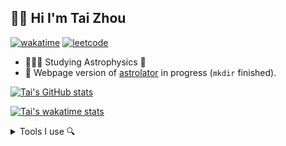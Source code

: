 ## 👋🏼 Hi I'm Tai Zhou

[![wakatime](https://wakatime.com/badge/user/9d0cf55e-5b6e-4078-b307-e95402afaf95.svg)](https://wakatime.com/@tai) [![leetcode](https://img.shields.io/badge/dynamic/json?labelColor=black&logo=leetcode&color=%23ffa116&label=LeetCode&query=ratingQuantile&url=https%3A%2F%2Fleetcode-badge.vercel.app%2Fapi%2Fusers%2Ftai-zhou)](https://leetcode.com/tai-zhou/)

* 👨🏻‍🎓 Studying Astrophysics 🔭
* 🧐 Webpage version of [astrolator](https://github.com/Tai-Zhou/astrolator) in progress (`mkdir` finished).

[![Tai's GitHub stats](https://github-readme-stats.vercel.app/api?username=tai-zhou&hide_title=true&count_private=true&show_icons=true&bg_color=30,e96443,904e95&title_color=fff&text_color=fff&icon_color=fff)](https://github.com/Tai-Zhou)

[![Tai's wakatime stats](https://github-readme-stats.vercel.app/api/wakatime?username=tai&layout=compact)](https://wakatime.com/@tai)

<details>
  <summary>Tools I use 🔍</summary>

### Hardware

* MacBook Pro (13-inch, 2019, Intel i5)
* Windows Desktop
* Raspberry Pi 3 Model B+

### Life

* **[Home Assistant](https://github.com/home-assistant/core)**: 🏡 Open source home automation that puts local control and privacy first.
  * **[Xiaomi Miot For HomeAssistant](https://github.com/al-one/hass-xiaomi-miot)**: Automatic integrate all Xiaomi devices to HomeAssistant via miot-spec, support Wi-Fi, BLE, ZigBee devices. 小米米家智能家居设备接入Hass集成
* **[Obsidian](https://obsidian.md)**: Obsidian is a powerful and extensible knowledge base that works on top of your local folder of plain text files.
* **[Jellyfin](https://github.com/jellyfin/jellyfin)**: The Free Software Media System.

#### Fonts

* **[Source Han Sans](https://github.com/adobe-fonts/source-han-sans)**: Source Han Sans is a set of OpenType/CFF Pan-CJK fonts.
* **[Source Han Serif](https://github.com/adobe-fonts/source-han-serif)**: Source Han Serif is a set of OpenType/CFF Pan-CJK fonts.
* **[Cascadia Code](https://github.com/microsoft/cascadia-code)**: This is a fun, new monospaced font that includes programming ligatures and is designed to enhance the modern look and feel of the Windows Terminal.

### System

* **[Tampermonkey](https://github.com/Tampermonkey/tampermonkey)**: The most popular userscript manager, with over 10 million users.
* **[aria2](https://github.com/aria2/aria2)**: aria2 is a lightweight multi-protocol & multi-source, cross platform download utility operated in command-line. It supports HTTP/HTTPS, FTP, SFTP, BitTorrent and Metalink.
  * **[Motrix](https://github.com/agalwood/Motrix)**: A full-featured download manager.

#### macOS

* **[Homebrew](https://github.com/Homebrew)**: 🍺 The missing package manager for macOS (or Linux).
* **[Raycast](https://www.raycast.com)**: Raycast is a blazingly fast, totally extendable launcher. It lets you complete tasks, calculate, share common links, and much more.
* **[Stats](https://github.com/exelban/stats)**: macOS system monitor in your menu bar.
* **[LinearMouse](https://github.com/linearmouse/linearmouse):** The mouse and trackpad utility for Mac.
* **[MonitorControl](https://github.com/MonitorControl/MonitorControl)**: 🖥 Control your display's brightness & volume on your Mac as if it was a native Apple Display. Use Apple Keyboard keys or custom shortcuts. Shows the native macOS OSDs.
* **[IINA](https://github.com/iina/iina)**: The modern video player for macOS.

#### Windows
* **[PowerToys](https://github.com/microsoft/PowerToys)**: Windows system utilities to maximize productivity.

### Academy

* **[Zotero](https://github.com/zotero/zotero)**: Zotero is a free, easy-to-use tool to help you collect, organize, cite, and share your research sources.
* **[MacTeX](https://www.tug.org/mactex)**: TeX Live is intended to be a straightforward way to get up and running with the TeX document production system.
  * **[TeX Live Utility](https://github.com/amaxwell/tlutility)**: TeX Live Utility, a Mac OS GUI for the TeX Live Manager.

### Programming

#### [VS Code](https://github.com/microsoft/vscode): Free. Built on open source. Runs everywhere.

* **[Doxygen Documentation Generator](https://github.com/cschlosser/doxdocgen)**: Generate doxygen documentation from source code in VS Code.
* **[LaTeX Workshop](https://github.com/James-Yu/LaTeX-Workshop)**: Boost LaTeX typesetting efficiency with preview, compile, autocomplete, colorize, and more.
* **[Markdown All in One](https://github.com/yzhang-gh/vscode-markdown)**: Markdown All in One.
* **[Todo Tree](https://github.com/Gruntfuggly/todo-tree)**: Use ripgrep to find TODO tags and display the results in a tree view.

#### C/C++

  * **[CMake](https://github.com/Kitware/CMake)**: CMake is a cross-platform, open-source build system generator.
  * **[GSL](https://www.gnu.org/software/gsl/)**: The GNU Scientific Library (GSL) is a numerical library for C and C++ programmers.
  * **[Doxygen](https://doxygen.nl)**: Generate documentation from source code.

#### [Python](https://github.com/python/cpython)

  * **[NumPy](https://github.com/numpy/numpy)**: The fundamental package for scientific computing with Python.
  * **[plotly.py](https://github.com/plotly/plotly.py)**: The interactive graphing library for Python (includes Plotly Express) ✨
  * **[matplotlib](https://github.com/matplotlib/matplotlib)**: Plotting with Python.
  * **[Astropy](https://github.com/astropy/astropy)**: Repository for the Astropy core package.
  * **[Manim](https://github.com/manimCommunity/manim)**: A community-maintained Python framework for creating mathematical animations.
  * **[Breathe](https://github.com/breathe-doc/breathe)**: ReStructuredText and Sphinx bridge to Doxygen.
  * **[Sphinx](https://github.com/sphinx-doc/sphinx)**: The Sphinx documentation generator.

<!--#### [TypeScript](https://github.com/microsoft/TypeScript)
  * **[Node.js](https://github.com/nodejs/node)**: Node.js JavaScript runtime ✨🐢🚀✨
  * **[pnpm](https://github.com/pnpm/pnpm)**: Fast, disk space efficient package manager.
  * **[Vue.js](https://github.com/vuejs/core)**: 🖖 Vue.js is a progressive, incrementally-adoptable JavaScript framework for building UI on the web.
  * **[Nuxt](https://nuxt.com)**: Nuxt is an intuitive and extendable way to create type-safe, performant and production-grade full-stack web apps and websites with Vue 3.
  * **[Vuetify](https://github.com/vuetifyjs/vuetify)**: 🐉 Vue Component Framework.-->

</details>

<!--
**Tai-Zhou/Tai-Zhou** is a ✨ _special_ ✨ repository because its `README.md` (this file) appears on your GitHub profile.

Here are some ideas to get you started:

- 🔭 I’m currently working on ...
- 🌱 I’m currently learning ...
- 👯 I’m looking to collaborate on ...
- 🤔 I’m looking for help with ...
- 💬 Ask me about ...
- 📫 How to reach me: ...
- 😄 Pronouns: ...
- ⚡ Fun fact: ...
-->
